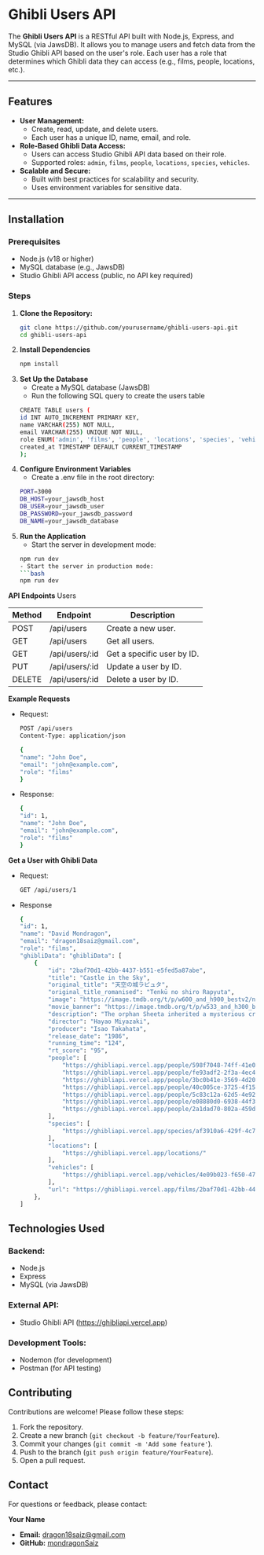 # Ghibli Users API

The **Ghibli Users API** is a RESTful API built with Node.js, Express, and MySQL (via JawsDB). It allows you to manage users and fetch data from the Studio Ghibli API based on the user's role. Each user has a role that determines which Ghibli data they can access (e.g., films, people, locations, etc.).

---

## Features

- **User Management:**
  - Create, read, update, and delete users.
  - Each user has a unique ID, name, email, and role.
- **Role-Based Ghibli Data Access:**
  - Users can access Studio Ghibli API data based on their role.
  - Supported roles: `admin`, `films`, `people`, `locations`, `species`, `vehicles`.
- **Scalable and Secure:**
  - Built with best practices for scalability and security.
  - Uses environment variables for sensitive data.

---

## Installation

### Prerequisites

- Node.js (v18 or higher)
- MySQL database (e.g., JawsDB)
- Studio Ghibli API access (public, no API key required)

### Steps

1. **Clone the Repository:**
   ```bash
   git clone https://github.com/yourusername/ghibli-users-api.git
   cd ghibli-users-api

2. **Install Dependencies**
    ```bash
    npm install

3. **Set Up the Database**
    - Create a MySQL database (JawsDB)
    - Run the following SQL query to create the users table
    ```bash
    CREATE TABLE users (
    id INT AUTO_INCREMENT PRIMARY KEY,
    name VARCHAR(255) NOT NULL,
    email VARCHAR(255) UNIQUE NOT NULL,
    role ENUM('admin', 'films', 'people', 'locations', 'species', 'vehicles') NOT NULL,
    created_at TIMESTAMP DEFAULT CURRENT_TIMESTAMP
    );

4. **Configure Environment Variables**
    - Create a .env file in the root directory:
    ```bash
    PORT=3000
    DB_HOST=your_jawsdb_host
    DB_USER=your_jawsdb_user
    DB_PASSWORD=your_jawsdb_password
    DB_NAME=your_jawsdb_database

5. **Run the Application**
    - Start the server in development mode:
    ```bash
    npm run dev
    - Start the server in production mode:
    ```bash
    npm run dev

**API Endpoints**
Users

| Method | Endpoint          | Description               |
| ------ | ----------------- | ------------------------- |
| POST   | /api/users        | Create a new user.        |
| GET    | /api/users        | Get all users.            |
| GET    | /api/users/:id    | Get a specific user by ID.|
| PUT    | /api/users/:id    | Update a user by ID.      |
| DELETE | /api/users/:id    | Delete a user by ID.      |

**Example Requests**
- Request:
    ```bash
    POST /api/users
    Content-Type: application/json

    {
    "name": "John Doe",
    "email": "john@example.com",
    "role": "films"
    }
- Response:
    ```bash
    {
    "id": 1,
    "name": "John Doe",
    "email": "john@example.com",
    "role": "films"
    }

**Get a User with Ghibli Data**

- Request:
    ```bash
    GET /api/users/1
- Response 
    ```bash
    {
    "id": 1,
    "name": "David Mondragon",
    "email": "dragon18saiz@gmail.com",
    "role": "films",
    "ghibliData": "ghibliData": [
        {
            "id": "2baf70d1-42bb-4437-b551-e5fed5a87abe",
            "title": "Castle in the Sky",
            "original_title": "天空の城ラピュタ",
            "original_title_romanised": "Tenkū no shiro Rapyuta",
            "image": "https://image.tmdb.org/t/p/w600_and_h900_bestv2/npOnzAbLh6VOIu3naU5QaEcTepo.jpg",
            "movie_banner": "https://image.tmdb.org/t/p/w533_and_h300_bestv2/3cyjYtLWCBE1uvWINHFsFnE8LUK.jpg",
            "description": "The orphan Sheeta inherited a mysterious crystal that links her to the mythical sky-kingdom of Laputa. With the help of resourceful Pazu and a rollicking band of sky pirates, she makes her way to the ruins of the once-great civilization. Sheeta and Pazu must outwit the evil Muska, who plans to use Laputa's science to make himself ruler of the world.",
            "director": "Hayao Miyazaki",
            "producer": "Isao Takahata",
            "release_date": "1986",
            "running_time": "124",
            "rt_score": "95",
            "people": [
                "https://ghibliapi.vercel.app/people/598f7048-74ff-41e0-92ef-87dc1ad980a9",
                "https://ghibliapi.vercel.app/people/fe93adf2-2f3a-4ec4-9f68-5422f1b87c01",
                "https://ghibliapi.vercel.app/people/3bc0b41e-3569-4d20-ae73-2da329bf0786",
                "https://ghibliapi.vercel.app/people/40c005ce-3725-4f15-8409-3e1b1b14b583",
                "https://ghibliapi.vercel.app/people/5c83c12a-62d5-4e92-8672-33ac76ae1fa0",
                "https://ghibliapi.vercel.app/people/e08880d0-6938-44f3-b179-81947e7873fc",
                "https://ghibliapi.vercel.app/people/2a1dad70-802a-459d-8cc2-4ebd8821248b"
            ],
            "species": [
                "https://ghibliapi.vercel.app/species/af3910a6-429f-4c74-9ad5-dfe1c4aa04f2"
            ],
            "locations": [
                "https://ghibliapi.vercel.app/locations/"
            ],
            "vehicles": [
                "https://ghibliapi.vercel.app/vehicles/4e09b023-f650-4747-9ab9-eacf14540cfb"
            ],
            "url": "https://ghibliapi.vercel.app/films/2baf70d1-42bb-4437-b551-e5fed5a87abe"
        },
    ]


## Technologies Used

### Backend:
- Node.js
- Express
- MySQL (via JawsDB)

### External API:
- Studio Ghibli API (https://ghibliapi.vercel.app)

### Development Tools:
- Nodemon (for development)
- Postman (for API testing)
    

## Contributing

Contributions are welcome! Please follow these steps:

1. Fork the repository.
2. Create a new branch (`git checkout -b feature/YourFeature`).
3. Commit your changes (`git commit -m 'Add some feature'`).
4. Push to the branch (`git push origin feature/YourFeature`).
5. Open a pull request.

## Contact

For questions or feedback, please contact:

**Your Name**

- **Email:** dragon18saiz@gmail.com
- **GitHub:** [mondragonSaiz](https://github.com/mondragonSaiz)